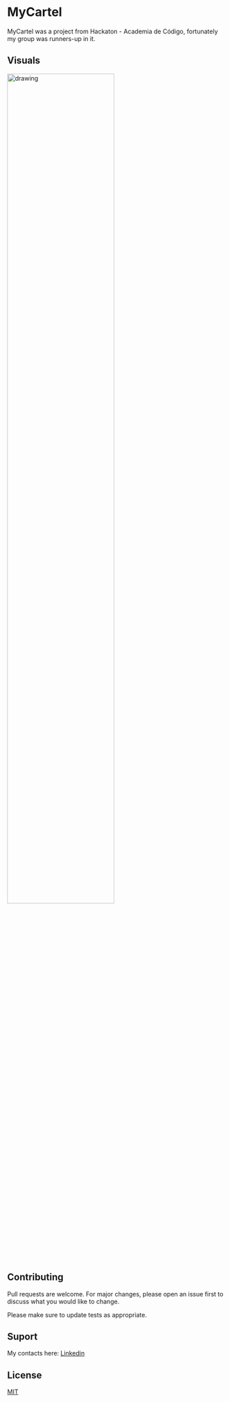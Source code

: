 # MyCartel

MyCartel was a project from Hackaton - Academia de Código, fortunately my group was runners-up in it.

## Visuals
<img src="https://github.com/deviniciuss/MyCartel/blob/main/frontEnd/assets/images/siteGIF.gif" alt="drawing" width="70%"/>

## Contributing
Pull requests are welcome. For major changes, please open an issue first to discuss what you would like to change.

Please make sure to update tests as appropriate.

## Suport
My contacts here: 
[Linkedin](https://www.linkedin.com/in/deviniciuss/)


## License
[MIT](https://choosealicense.com/licenses/mit/)
